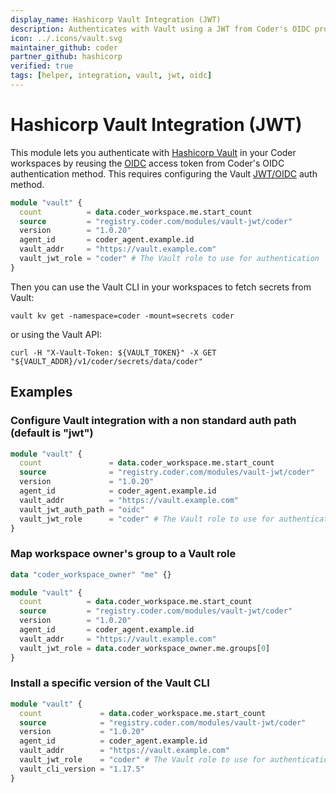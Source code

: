 ```yaml
---
display_name: Hashicorp Vault Integration (JWT)
description: Authenticates with Vault using a JWT from Coder's OIDC provider
icon: ../.icons/vault.svg
maintainer_github: coder
partner_github: hashicorp
verified: true
tags: [helper, integration, vault, jwt, oidc]
---
```


# Hashicorp Vault Integration (JWT)

This module lets you authenticate with [Hashicorp Vault](https://www.vaultproject.io/) in your Coder workspaces by reusing the [OIDC](https://coder.com/docs/admin/users/oidc-auth) access token from Coder's OIDC authentication method. This requires configuring the Vault [JWT/OIDC](https://developer.hashicorp.com/vault/docs/auth/jwt#configuration) auth method.

```tf
module "vault" {
  count          = data.coder_workspace.me.start_count
  source         = "registry.coder.com/modules/vault-jwt/coder"
  version        = "1.0.20"
  agent_id       = coder_agent.example.id
  vault_addr     = "https://vault.example.com"
  vault_jwt_role = "coder" # The Vault role to use for authentication
}
```

Then you can use the Vault CLI in your workspaces to fetch secrets from Vault:

```shell
vault kv get -namespace=coder -mount=secrets coder
```

or using the Vault API:

```shell
curl -H "X-Vault-Token: ${VAULT_TOKEN}" -X GET "${VAULT_ADDR}/v1/coder/secrets/data/coder"
```

## Examples

### Configure Vault integration with a non standard auth path (default is "jwt")

```tf
module "vault" {
  count               = data.coder_workspace.me.start_count
  source              = "registry.coder.com/modules/vault-jwt/coder"
  version             = "1.0.20"
  agent_id            = coder_agent.example.id
  vault_addr          = "https://vault.example.com"
  vault_jwt_auth_path = "oidc"
  vault_jwt_role      = "coder" # The Vault role to use for authentication
}
```

### Map workspace owner's group to a Vault role

```tf
data "coder_workspace_owner" "me" {}

module "vault" {
  count          = data.coder_workspace.me.start_count
  source         = "registry.coder.com/modules/vault-jwt/coder"
  version        = "1.0.20"
  agent_id       = coder_agent.example.id
  vault_addr     = "https://vault.example.com"
  vault_jwt_role = data.coder_workspace_owner.me.groups[0]
}
```

### Install a specific version of the Vault CLI

```tf
module "vault" {
  count             = data.coder_workspace.me.start_count
  source            = "registry.coder.com/modules/vault-jwt/coder"
  version           = "1.0.20"
  agent_id          = coder_agent.example.id
  vault_addr        = "https://vault.example.com"
  vault_jwt_role    = "coder" # The Vault role to use for authentication
  vault_cli_version = "1.17.5"
}
```
